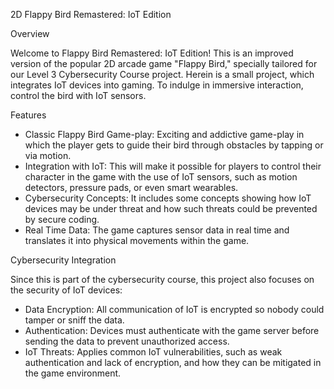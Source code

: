 2D Flappy Bird Remastered: IoT Edition

Overview

Welcome to Flappy Bird Remastered: IoT Edition! This is an improved version of the popular 2D arcade game "Flappy Bird," specially tailored for our Level 3 Cybersecurity Course project. Herein is a small project, which integrates IoT devices into gaming. To indulge in immersive interaction, control the bird with IoT sensors.

Features

- Classic Flappy Bird Game-play: Exciting and addictive game-play in which the player gets to guide their bird through obstacles by tapping or via motion. 
- Integration with IoT: This will make it possible for players to control their character in the game with the use of IoT sensors, such as motion detectors, pressure pads, or even smart wearables.
- Cybersecurity Concepts: It includes some concepts showing how IoT devices may be under threat and how such threats could be prevented by secure coding.
- Real Time Data: The game captures sensor data in real time and translates it into physical movements within the game.

Cybersecurity Integration

Since this is part of the cybersecurity course, this project also focuses on the security of IoT devices:

- Data Encryption: All communication of IoT is encrypted so nobody could tamper or sniff the data.
- Authentication: Devices must authenticate with the game server before sending the data to prevent unauthorized access.
- IoT Threats: Applies common IoT vulnerabilities, such as weak authentication and lack of encryption, and how they can be mitigated in the game environment.
